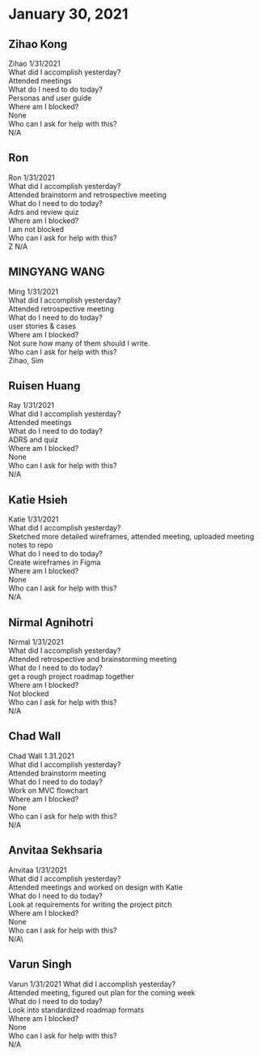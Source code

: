 # January 30, 2021

## Zihao Kong
Zihao 1/31/2021\
What did I accomplish yesterday?\
Attended meetings\
What do I need to do today?\
Personas and user guide\
Where am I blocked?\
None\
Who can I ask for help with this?\
N/A

## Ron
Ron 1/31/2021\
 What did I accomplish yesterday?\
Attended brainstorm and retrospective meeting\
 What do I need to do today?\
Adrs and review quiz\
 Where am I blocked?\
I am not blocked\
 Who can I ask for help with this?\
Z N/A

## MINGYANG WANG
Ming 1/31/2021\
 What did I accomplish yesterday?\
Attended retrospective meeting\
What do I need to do today?\
user stories & cases\
Where am I blocked?\
Not sure how many of them should I write.\
Who can I ask for help with this?\
Zihao, Sim

## Ruisen Huang
Ray 1/31/2021\
What did I accomplish yesterday?\
Attended meetings\
What do I need to do today?\
ADRS and quiz\
Where am I blocked?\
None\
Who can I ask for help with this?\
N/A

## Katie Hsieh
Katie 1/31/2021\
What did I accomplish yesterday?\
Sketched more detailed wireframes, attended meeting, uploaded meeting notes to repo\
What do I need to do today?\
Create wireframes in Figma\
Where am I blocked?\
None\
Who can I ask for help with this?\
N/A

## Nirmal Agnihotri
Nirmal 1/31/2021\
What did I accomplish yesterday?\
Attended retrospective and brainstorming meeting\
What do I need to do today?\
get a rough project roadmap together\
Where am I blocked?\
Not blocked\
Who can I ask for help with this?\
N/A

## Chad Wall
Chad Wall 1.31.2021\
What did I accomplish yesterday?\
Attended brainstorm meeting\
What do I need to do today?\
Work on MVC flowchart\
Where am I blocked?\
None\
Who can I ask for help with this?\
N/A

## Anvitaa Sekhsaria
Anvitaa 1/31/2021\
What did I accomplish yesterday?\
Attended meetings and worked on design with Katie\
What do I need to do today?\
Look at requirements for writing the project pitch\
Where am I blocked?\
None\
Who can I ask for help with this?\
N/A\

## Varun Singh
Varun 1/31/2021
What did I accomplish yesterday?\
Attended meeting, figured out plan for the coming week\
What do I need to do today?\
Look into standardized roadmap formats\
Where am I blocked?\
None\
Who can I ask for help with this?\
N/A